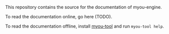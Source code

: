 
This repository contains the source for the documentation of myou-engine.

To read the documentation online, go here (TODO).

To read the documentation offline, install [myou-tool](https://github.com/myou-engine/myou-tool/) and run `myou-tool help`.
